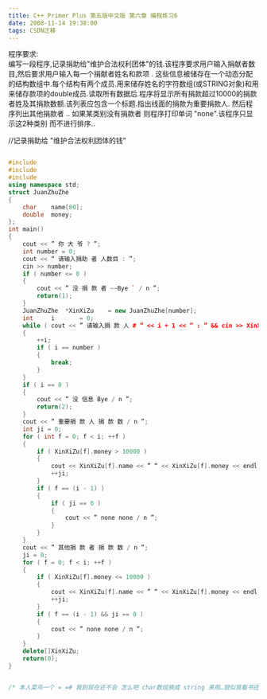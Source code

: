 ```yaml
---
title: C++ Primer Plus 第五版中文版 第六章 编程练习6
date: 2008-11-14 19:38:00
tags: CSDN迁移
---
```

   程序要求:  
 编写一段程序,记录捐助给"维护合法权利团体"的钱.该程序要求用户输入捐献者数目,然后要求用户输入每一个捐献者姓名和款项 . 这些信息被储存在一个动态分配的结构数组中.每个结构有两个成员.用来储存姓名的字符数组(或STRING对象)和用来储存款项的double成员.读取所有数据后.程序将显示所有捐款超过10000的捐款者姓及其捐款数额.该列表应包含一个标题.指出线面的捐款为重要捐款人. 然后程序列出其他捐款者 .. 如果某类别没有捐款者 则程序打印单词 "none".该程序只显示这2种类别 而不进行排序..  
   
//记录捐助给 "维护合法权利团体的钱"  
```c++

#include
#include
#include
using namespace std;
struct JuanZhuZhe
{
	char	name[80];
	double	money;
};
int main()
{
	cout << ” 你 大 爷 ? ”;
	int number = 0;
	cout << “ 请输入捐助 者 人数目 : ”;
	cin >> number;
	if ( number <= 0 )
	{
		cout << ” 没 捐 款 者 ~~Bye ` / n ”;
		return(1);
	}
	JuanZhuZhe	*XinXiZu	= new JuanZhuZhe[number];
	int		i		= 0;
	while ( cout << ” 请输入捐 款 人 # ” << i + 1 << ” : ” && cin >> XinXiZu[i].name && cout << ” 请输入捐 款 数 # ” << i + 1 << ” : ” && cin >> XinXiZu[i].money )
	{
		++i;
		if ( i == number )
		{
			break;
		}
	}
	if ( i == 0 )
	{
		cout << ” 没 信息 Bye / n ”;
		return(2);
	}
	cout << ” 重要捐 款 人 捐 款 数 / n ”;
	int ji = 0;
	for ( int f = 0; f < i; ++f )
	{
		if ( XinXiZu[f].money > 10000 )
		{
			cout << XinXiZu[f].name << ” “ << XinXiZu[f].money << endl;
			++ji;
		}
		if ( f == (i - 1) )
		{
			if ( ji == 0 )
			{
				cout << ” none none / n ”;
			}
		}
	}
	cout << ” 其他捐 款 者 捐 款 数 / n ”;
	ji = 0;
	for ( f = 0; f < i; ++f )
	{
		if ( XinXiZu[f].money <= 10000 )
		{
			cout << XinXiZu[f].name << ” “ << XinXiZu[f].money << endl;
			++ji;
		}
		if ( f == (i - 1) && ji == 0 )
		{
			cout << ” none none / n ”;
		}
	}
	delete[]XinXiZu;
	return(0);
}


/* 本人菜鸟一个 = =# 我到现在还不会 怎么吧 char数组换成 string 来用…貌似我看书还是不仔细.. */
```